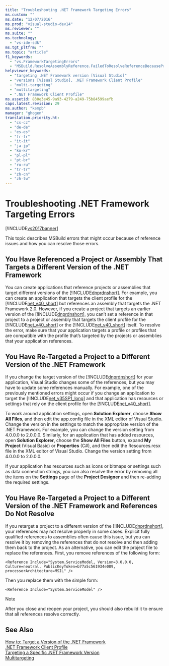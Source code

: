 ```yaml
---
title: "Troubleshooting .NET Framework Targeting Errors"
ms.custom: ""
ms.date: "12/07/2016"
ms.prod: "visual-studio-dev14"
ms.reviewer: ""
ms.suite: ""
ms.technology: 
  - "vs-ide-sdk"
ms.tgt_pltfrm: ""
ms.topic: "article"
f1_keywords: 
  - "vs.FrameworkTargetingErrors"
  - "MSBuild.ResolveAssemblyReference.FailedToResolveReferenceBecausePrimaryAssemblyInExclusionList"
helpviewer_keywords: 
  - "targeting .NET Framework version [Visual Studio]"
  - "versions [Visual Studio], .NET Framework Client Profile"
  - "multi-targeting"
  - "multitargeting"
  - ".NET Framework Client Profile"
ms.assetid: 830e3e45-9a93-4279-a249-75b84599aefb
caps.latest.revision: 29
ms.author: "kempb"
manager: "ghogen"
translation.priority.ht: 
  - "cs-cz"
  - "de-de"
  - "es-es"
  - "fr-fr"
  - "it-it"
  - "ja-jp"
  - "ko-kr"
  - "pl-pl"
  - "pt-br"
  - "ru-ru"
  - "tr-tr"
  - "zh-cn"
  - "zh-tw"
---
```

# Troubleshooting .NET Framework Targeting Errors
[!INCLUDE[vs2017banner](../code-quality/includes/vs2017banner.md)]

This topic describes MSBuild errors that might occur because of reference issues and how you can resolve those errors.  
  
## You Have Referenced a Project or Assembly That Targets a Different Version of the .NET Framework  
 You can create applications that reference projects or assemblies that target different versions of the [!INCLUDE[dnprdnshort](../code-quality/includes/dnprdnshort_md.md)]. For example, you can create an application that targets the client profile for the [!INCLUDE[net_v40_short](../code-quality/includes/net_v40_short_md.md)] but references an assembly that targets the .NET Framework 2.0. However, if you create a project that targets an earlier version of the [!INCLUDE[dnprdnshort](../code-quality/includes/dnprdnshort_md.md)], you can’t set a reference in that project to a project or assembly that targets the client profile for the [!INCLUDE[net_v40_short](../code-quality/includes/net_v40_short_md.md)] or the [!INCLUDE[net_v40_short](../code-quality/includes/net_v40_short_md.md)] itself. To resolve the error, make sure that your application targets a profile or profiles that are compatible with the profile that’s targeted by the projects or assemblies that your application references.  
  
## You Have Re-Targeted a Project to a Different Version of the .NET Framework  
 If you change the target version of the [!INCLUDE[dnprdnshort](../code-quality/includes/dnprdnshort_md.md)] for your application, Visual Studio changes some of the references, but you may have to update some references manually. For example, one of the previously mentioned errors might occur if you change an application to target the [!INCLUDE[net_v35SP1_long](../msbuild/includes/net_v35sp1_long_md.md)] and that application has resources or settings that rely on the client profile for the [!INCLUDE[net_v40_short](../code-quality/includes/net_v40_short_md.md)].  
  
 To work around application settings, open **Solution Explorer**, choose **Show All Files**, and then edit the app.config file in the XML editor of Visual Studio. Change the version in the settings to match the appropriate version of the .NET Framework. For example, you can change the version setting from 4.0.0.0 to 2.0.0.0. Similarly, for an application that has added resources, open **Solution Explorer**, choose the **Show All Files** button, expand **My Project** (Visual Basic) or **Properties** (C#), and then edit the Resources.resx file in the XML editor of Visual Studio. Change the version setting from 4.0.0.0 to 2.0.0.0.  
  
 If your application has resources such as icons or bitmaps or settings such as data connection strings, you can also resolve the error by removing all the items on the **Settings** page of the **Project Designer** and then re-adding the required settings.  
  
## You Have Re-Targeted a Project to a Different Version of the .NET Framework and References Do Not Resolve  
 If you retarget a project to a different version of the [!INCLUDE[dnprdnshort](../code-quality/includes/dnprdnshort_md.md)], your references may not resolve properly in some cases. Explicit fully qualified references to assemblies often cause this issue, but you can resolve it by removing the references that do not resolve and then adding them back to the project. As an alternative, you can edit the project file to replace the references. First, you remove references of the following form:  
  
```  
<Reference Include="System.ServiceModel, Version=3.0.0.0, Culture=neutral, PublicKeyToken=b77a5c561934e089, processorArchitecture=MSIL" />  
```  
  
 Then you replace them with the simple form:  
  
```  
<Reference Include="System.ServiceModel" />  
```  
  
> [!NOTE]
>  After you close and reopen your project, you should also rebuild it to ensure that all references resolve correctly.  
  
## See Also  
 [How to: Target a Version of the .NET Framework](../ide/how-to--target-a-version-of-the-.net-framework.md)   
 [.NET Framework Client Profile](../Topic/.NET%20Framework%20Client%20Profile.md)   
 [Targeting a Specific .NET Framework Version](../ide/targeting-a-specific-.net-framework-version.md)   
 [Multitargeting](../msbuild/msbuild-multitargeting-overview.md)